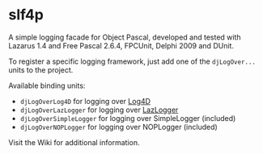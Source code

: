# slf4p
A simple logging facade for Object Pascal, developed and tested with Lazarus 1.4 and Free Pascal 2.6.4, FPCUnit, Delphi 2009 and DUnit.

To register a specific logging framework, just add one of the `djLogOver...` units to the project.

Available binding units: 

* `djLogOverLog4D` for logging over [Log4D](http://sourceforge.net/projects/log4d/)
* `djLogOverLazLogger` for logging over [LazLogger](http://wiki.lazarus.freepascal.org/LazLogger)
* `djLogOverSimpleLogger` for logging over SimpleLogger (included)
* `djLogOverNOPLogger` for logging over NOPLogger (included)

Visit the Wiki for additional information. 

